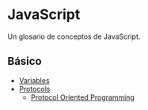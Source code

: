 # JavaScript
Un glosario de conceptos de JavaScript.

## Básico
* [Variables](https://github.com/vcrminero/javascript/blob/main/basico/variables.md)
* [Protocols](https://github.com/jrasmusson/ios-starter-kit/blob/master/swift/Protocols.md)
  * [Protocol Oriented Programming](https://github.com/jrasmusson/ios-starter-kit/blob/master/swift/Protocol-oriented-programming.md)
